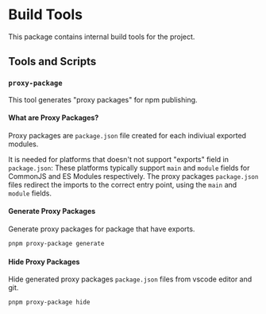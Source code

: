 # Build Tools

This package contains internal build tools for the project.

## Tools and Scripts

### `proxy-package`

This tool generates "proxy packages" for npm publishing.

#### What are Proxy Packages?

Proxy packages are `package.json` file created for each indiviual exported modules.

It is needed for platforms that doesn't not support "exports" field in `package.json`:
These platforms typically support `main` and `module` fields for CommonJS and ES Modules respectively. The proxy packages `package.json` files redirect the imports to the correct entry point, using the `main` and `module` fields.

#### Generate Proxy Packages

Generate proxy packages for package that have exports.

```bash
pnpm proxy-package generate
```

#### Hide Proxy Packages

Hide generated proxy packages `package.json` files from vscode editor and git.

```bash
pnpm proxy-package hide
```
